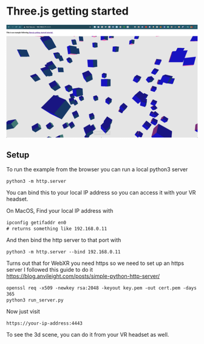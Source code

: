 # Three.js getting started

![alt text](https://raw.githubusercontent.com/SolbiatiAlessandro/threejs-getting-started/master/demo.png)

## Setup

To run the example from the browser you can run a local python3 server

```
python3 -m http.server
```

You can bind this to your local IP address so you can access it with your VR headset.

On MacOS, Find your local IP address with 
```
ipconfig getifaddr en0
# returns something like 192.168.0.11
```

And then bind the http server to that port with
```
python3 -m http.server --bind 192.168.0.11
```

Turns out that for WebXR you need https so we need to set up an https server
I followed this guide to do it https://blog.anvileight.com/posts/simple-python-http-server/

```
openssl req -x509 -newkey rsa:2048 -keyout key.pem -out cert.pem -days 365
python3 run_server.py
```


Now just visit

```
https://your-ip-address:4443
```

To see the 3d scene, you can do it from your VR headset as well.
